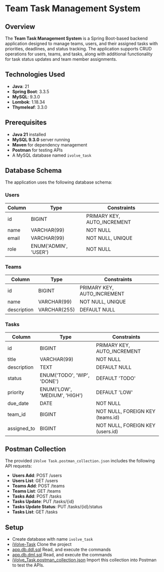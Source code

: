 # Team Task Management System

## Overview
The **Team Task Management System** is a Spring Boot-based backend application designed to manage teams, users, and their assigned tasks with priorities, deadlines, and status tracking. The application supports CRUD operations for users, teams, and tasks, along with additional functionality for task status updates and team member assignments.

## Technologies Used
- **Java**: 21
- **Spring Boot**: 3.3.5
- **MySQL**: 9.3.0
- **Lombok**: 1.18.34
- **Thymeleaf**: 3.3.0

## Prerequisites
- **Java 21** installed
- **MySQL 9.3.0** server running
- **Maven** for dependency management
- **Postman** for testing APIs
- A MySQL database named `ivolve_task`

## Database Schema
The application uses the following database schema:

### Users
| Column | Type | Constraints |
|--------|------|-------------|
| id     | BIGINT | PRIMARY KEY, AUTO_INCREMENT |
| name   | VARCHAR(99) | NOT NULL |
| email  | VARCHAR(99) | NOT NULL, UNIQUE |
| role   | ENUM('ADMIN', 'USER') | NOT NULL |

### Teams
| Column | Type | Constraints |
|--------|------|-------------|
| id     | BIGINT | PRIMARY KEY, AUTO_INCREMENT |
| name   | VARCHAR(99) | NOT NULL, UNIQUE |
| description | VARCHAR(255) | DEFAULT NULL |

### Tasks
| Column | Type | Constraints |
|--------|------|-------------|
| id     | BIGINT | PRIMARY KEY, AUTO_INCREMENT |
| title  | VARCHAR(99) | NOT NULL |
| description | TEXT | DEFAULT NULL |
| status | ENUM('TODO', 'WIP', 'DONE') | DEFAULT 'TODO' |
| priority | ENUM('LOW', 'MEDIUM', 'HIGH') | DEFAULT 'LOW' |
| due_date | DATE | NOT NULL |
| team_id | BIGINT | NOT NULL, FOREIGN KEY (teams.id) |
| assigned_to | BIGINT | NOT NULL, FOREIGN KEY (users.id) |

## Postman Collection
The provided `iVolve Task.postman_collection.json` includes the following API requests:
- **Users Add**: POST /users
- **Users List**: GET /users
- **Teams Add**: POST /teams
- **Teams List**: GET /teams
- **Tasks Add**: POST /tasks
- **Tasks Update**: PUT /tasks/{id}
- **Tasks Update Status**: PUT /tasks/{id}/status
- **Tasks List**: GET /tasks

## Setup
* Create database with name `ivolve_task`
* [iVolve-Task](https://github.com/laiquedaudpota/ivolve-task) Clone the project
* [app.db.ddl.sql](https://github.com/laiquedaudpota/ivolve-task/blob/main/src/main/resources/app.db.ddl.sql) Read, and execute the commands
* [app.db.dml.sql](https://github.com/laiquedaudpota/ivolve-task/blob/main/src/main/resources/app.db.dml.sql) Read, and execute the commands
* [iVolve_Task.postman_collection.json](https://github.com/laiquedaudpota/ivolve-task/blob/main/src/main/resources/iVolve_Task.postman_collection.json) Import this collection into Postman to test the APIs.